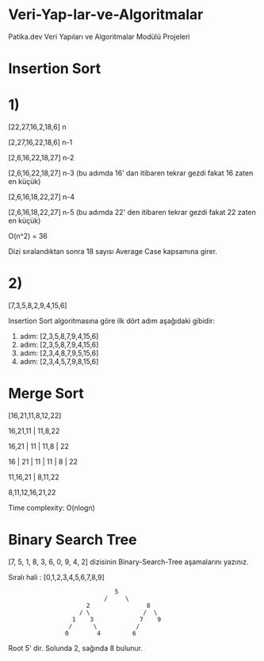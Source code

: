 # Veri-Yap-lar-ve-Algoritmalar
Patika.dev Veri Yapıları ve Algoritmalar Modülü Projeleri

# Insertion Sort

# 1)

[22,27,16,2,18,6] n

[2,27,16,22,18,6] n-1

[2,6,16,22,18,27] n-2 

[2,6,16,22,18,27] n-3 (bu adımda 16' dan itibaren tekrar gezdi fakat 16 zaten en küçük)

[2,6,16,18,22,27] n-4

[2,6,16,18,22,27] n-5 (bu adımda 22' den itibaren tekrar gezdi fakat 22 zaten en küçük)

O(n^2) = 36

Dizi sıralandıktan sonra 18 sayısı Average Case kapsamına girer. 

# 2)

[7,3,5,8,2,9,4,15,6] 

Insertion Sort algoritmasına göre ilk dört adım aşağıdaki gibidir:

1. adım: [2,3,5,8,7,9,4,15,6]
2. adım: [2,3,5,8,7,9,4,15,6]
3. adım: [2,3,4,8,7,9,5,15,6]
4. adım: [2,3,4,5,7,9,8,15,6]







# Merge Sort
[16,21,11,8,12,22]

16,21,11    |     11,8,22 

16,21 |  11   |  11,8 |  22

16 | 21 | 11   |   11 | 8 | 22

11,16,21    |    8,11,22

8,11,12,16,21,22

Time complexity: O(nlogn)

# Binary Search Tree

[7, 5, 1, 8, 3, 6, 0, 9, 4, 2] dizisinin Binary-Search-Tree aşamalarını yazınız.

Sıralı hali : [0,1,2,3,4,5,6,7,8,9]

                                  5
                               /     \
                          2                8
                        / \               /  \
                      1    3             7    9
                     /      \           /
                    0        4         6
                       
Root 5' dir. Solunda 2, sağında 8 bulunur.
